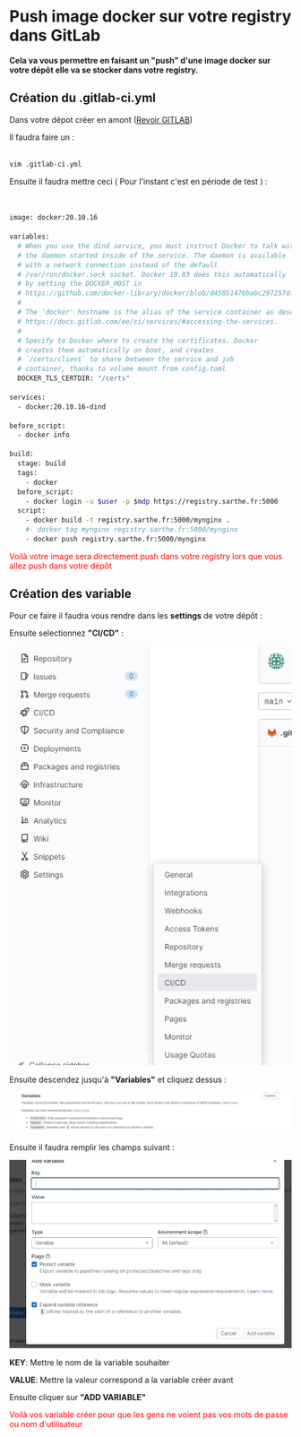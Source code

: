 # Push image docker sur votre registry dans GitLab 

**Cela va vous permettre en faisant un "push" d'une image docker sur votre dépôt elle va se stocker dans votre registry.**

## Création du .gitlab-ci.yml

Dans votre dépot créer en amont ([Revoir GITLAB](https://antoninlcs.github.io/cd72/Stage%20CD%2072/Mission/GITLAB/))

Il faudra faire un :

~~~bash

vim .gitlab-ci.yml

~~~

Ensuite il faudra mettre ceci ( Pour l'instant c'est en période de test ) : 

~~~bash


image: docker:20.10.16

variables:
  # When you use the dind service, you must instruct Docker to talk with
  # the daemon started inside of the service. The daemon is available
  # with a network connection instead of the default
  # /var/run/docker.sock socket. Docker 19.03 does this automatically
  # by setting the DOCKER_HOST in
  # https://github.com/docker-library/docker/blob/d45051476babc297257df490d22cbd806f1b11e4/19.03/docker-entrypoint.sh#L23-L29
  #
  # The 'docker' hostname is the alias of the service container as described at
  # https://docs.gitlab.com/ee/ci/services/#accessing-the-services.
  #
  # Specify to Docker where to create the certificates. Docker
  # creates them automatically on boot, and creates
  # `/certs/client` to share between the service and job
  # container, thanks to volume mount from config.toml
  DOCKER_TLS_CERTDIR: "/certs"

services:
  - docker:20.10.16-dind

before_script:
  - docker info

build:
  stage: build
  tags:
    - docker
  before_script:
    - docker login -u $user -p $mdp https://registry.sarthe.fr:5000
  script:
    - docker build -t registry.sarthe.fr:5000/mynginx .
    #- docker tag mynginx registry.sarthe.fr:5000/mynginx
    - docker push registry.sarthe.fr:5000/mynginx

~~~

<span style="color:red">Voilà votre image sera directement push dans votre registry lors que vous allez push dans votre dépôt</span>

## Création des variable 

Pour ce faire il faudra vous rendre dans les **settings** de votre dépôt :

Ensuite selectionnez **"CI/CD"** :

![CI/CD](../../images/cicd.jpg)

Ensuite descendez jusqu'à **"Variables"** et cliquez dessus  :

![Variables](../../images/varia.jpg)

Ensuite il faudra remplir les champs suivant :

![Champ variable](../../images/champ_varia.jpg)

**KEY**: Mettre le nom de la variable souhaiter

**VALUE**: Mettre la valeur correspond a la variable créer avant

Ensuite cliquer sur **"ADD VARIABLE"**

<span style="color:red">Voilà vos variable créer pour que les gens ne voient pas vos mots de passe ou nom d'utilisateur</span>



